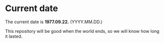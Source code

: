 # Current date

The current date is **1977.09.22.** (YYYY.MM.DD.)

This repository will be good when the world ends, so we will know how long it lasted.
